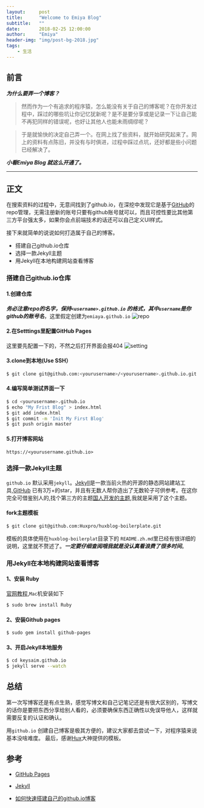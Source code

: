 ```yaml
---
layout:     post
title:      "Welcome to Emiya Blog"
subtitle:   ""
date:       2018-02-25 12:00:00
author:     "Emiya"
header-img: "img/post-bg-2018.jpg"
tags:
    - 生活
---
```



## 前言

***为什么要弄一个博客？***

> 然而作为一个有追求的程序猿，怎么能没有关于自己的博客呢？在你开发过程中，踩过的哪些坑让你记忆犹新呢？是不是要分享或是记录一下让自己能不再犯同样的错误呢，也好让其他人也能未雨绸缪呢？

> 于是就愉快的决定自己弄一个。在网上找了些资料，就开始研究起来了。网上的资料有点陈旧，并没有与时俱进，过程中踩过点坑，还好都是些小问题已经解决了。

***小看Emiya Blog 就这么开通了。***


---

## 正文

在搜索资料的过程中，无意间找到了github.io，在深挖中发现它是基于[GitHub](https://www.github.com)的repo管理，无需注册新的账号只要有github账号就可以，而且可控性要比其他第三方平台强太多，如果你会点前端技术的话还可以自己定义UI样式。

接下来就简单的说说如何打造属于自己的博客。  

* 搭建自己github.io仓库
* 选择一款Jekyll主题
* 用Jekyll在本地构建网站查看博客

### 搭建自己github.io仓库
#### 1.创建仓库

***务必注意repo的名字，保持`<username>.github.io` 的格式，其中`username`是你github的账号名***，这里假定创建为`emiaya.github.io`
![repo]({{site.url}}/img/postsimgs/2018-02-25-repo.png)

#### 2.在Setttings里配置GitHub Pages
这里要先配置一下的，不然之后打开界面会报404
![setting]({{site.url}}/img/postsimgs/2018-02-25-settings.png)

#### 3.clone到本地(Use SSH）
```bash
$ git clone git@github.com:<yourusername>/<yourusername>.github.io.git
```
#### 4.编写简单测试界面一下
```bash
$ cd <yourusername>.github.io
$ echo "My Frist Blog" > index.html
$ git add index.html
$ git commit -m 'Init My First Blog'
$ git push origin master 
```
#### 5.打开博客网站 
`https://<yourusername.github.io>`

### 选择一款Jekyll主题
`github.io` 默认采用`jekyll`。[Jekyll](https://jekyllrb.com)是一款当前火热的开源的静态网站建站工具,[GitHub](https://github.com/jekyll/jekyll) 已有3万+的star，并且有无数人帮你造出了无数轮子可供参考。在这你完全可借鉴别人的,找个第三方的主题[国人开发的主题](https://github.com/Huxpro/huxpro.github.io),我就是采用了这个主题。

#### fork主题模板
```bash
$ git clone git@github.com:Huxpro/huxblog-boilerplate.git
```
模板的具体使用在`huxblog-boilerplat`目录下的 `README.zh.md`里已经有很详细的说明，这里就不赘述了。***一定要仔细查阅哦我就是没认真看浪费了很多时间***。


### 用Jekyll在本地构建网站查看博客
#### 1、安装 Ruby
[官网教程](https://www.ruby-lang.org/en/downloads/),`Mac`机安装如下

```bash
$ sudo brew install Ruby
```
#### 2、安装Github pages

```bash
$ sudo gem install github-pages
```
#### 3、开启Jekyll本地服务

```bash
$ cd keysaim.github.io
$ jekyll serve --watch
```

## 总结
第一次写博客还是有点生熟，感觉写博文和自己记笔记还是有很大区别的，写博文的话你是要把东西分享给别人看的，必须要确保东西正确性以免误导他人，这样就需要反复的认证和确认。

用`github.io` 创建自己博客是极其方便的，建议大家都去尝试一下，对程序猿来说基本没啥难度。
最后，感谢[Hux](http://huangxuan.me)大神提供的模板。

## 参考

* [GitHub Pages](https://pages.github.com/) 

* [Jekyll](http://jekyllrb.com/)

* [如何快速搭建自己的github.io博客](http://blog.csdn.net/Walkerhau/article/details/77394659)



